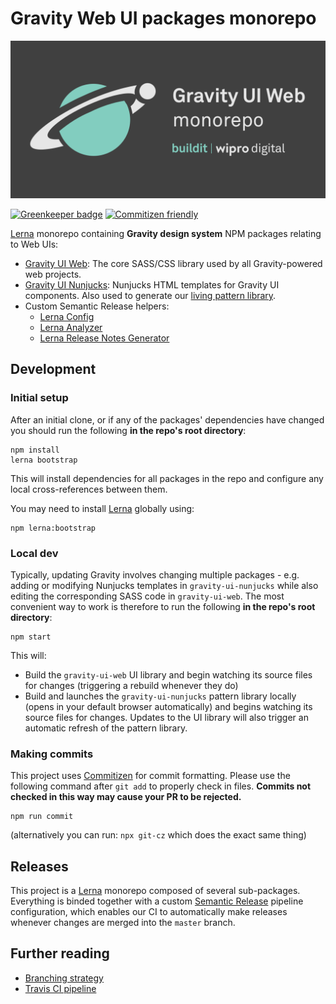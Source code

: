 # Gravity Web UI packages monorepo

!["Gravity UI Web monorepo" banner image](./docs/gravity-ui-web-repo-img.png)

[![Greenkeeper badge](https://badges.greenkeeper.io/buildit/gravity-ui-web.svg)](https://greenkeeper.io/)
[![Commitizen friendly](https://img.shields.io/badge/commitizen-friendly-brightgreen.svg)](http://commitizen.github.io/cz-cli/)

[Lerna](https://lerna.js.org/) monorepo containing **Gravity design system** NPM packages relating to Web UIs:

- [Gravity UI Web](https://github.com/buildit/gravity-ui-web/tree/develop/packages/gravity-ui-web): The core SASS/CSS library used by all Gravity-powered web projects.
- [Gravity UI Nunjucks](https://github.com/buildit/gravity-ui-web/tree/develop/packages/gravity-ui-web): Nunjucks HTML templates for Gravity UI components. Also used to generate our [living pattern library](http://style.buildit.digital/).
- Custom Semantic Release helpers:
  - [Lerna Config](https://github.com/buildit/gravity-ui-web/tree/develop/packages/semantic-release/config)
  - [Lerna Analyzer](https://github.com/buildit/gravity-ui-web/tree/develop/packages/semantic-release/lerna-analyzer)
  - [Lerna Release Notes Generator](https://github.com/buildit/gravity-ui-web/tree/develop/packages/semantic-release/release-notes-generator)

## Development

### Initial setup

After an initial clone, or if any of the packages' dependencies have changed you should run the following **in the repo's root directory**:

```
npm install
lerna bootstrap
```

This will install dependencies for all packages in the repo and configure any local cross-references between them.

You may need to install [Lerna](https://lerna.js.org/) globally using:

```
npm lerna:bootstrap
```

### Local dev

Typically, updating Gravity involves changing multiple packages - e.g. adding or modifying Nunjucks templates in `gravity-ui-nunjucks` while also editing the corresponding SASS code in `gravity-ui-web`. The most convenient way to work is therefore to run the following **in the repo's root directory**:

```
npm start
```

This will:

- Build the `gravity-ui-web` UI library and begin watching its source files for changes (triggering a rebuild whenever they do)
- Build and launches the `gravity-ui-nunjucks` pattern library locally (opens in your default browser automatically) and begins watching its source files for changes. Updates to the UI library will also trigger an automatic refresh of the pattern library.

### Making commits

This project uses [Commitizen](https://github.com/commitizen/cz-cli) for commit formatting.
Please use the following command after `git add` to properly check in files. **Commits not checked
in this way may cause your PR to be rejected.**

```
npm run commit
```

(alternatively you can run: `npx git-cz` which does the exact same thing)

## Releases

This project is a [Lerna](https://lernajs.io/) monorepo composed of several sub-packages. Everything is binded
together with a custom [Semantic Release](https://github.com/semantic-release/semantic-release) pipeline configuration, which enables our CI to automatically make releases whenever changes are merged into the `master` branch.

## Further reading

- [Branching strategy](./docs/branching-strategy.md)
- [Travis CI pipeline](./docs/travis-ci.md)
